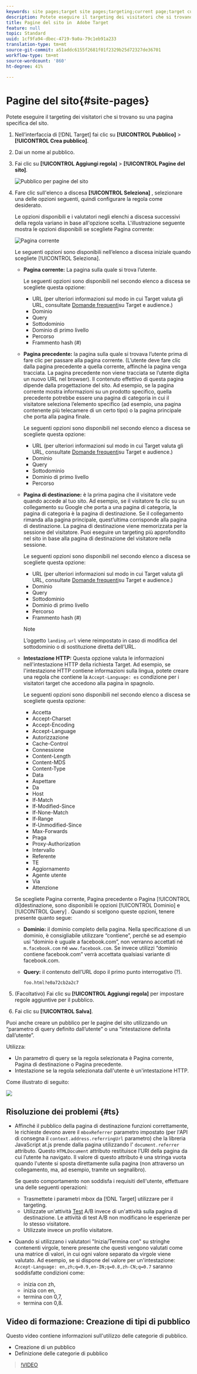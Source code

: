 ```yaml
---
keywords: site pages;target site pages;targeting;current page;target current page;previous page;target previous page;landing page;target landing page;http header
description: Potete eseguire il targeting dei visitatori che si trovano su una pagina specifica del sito.
title: Pagine del sito in  Adobe Target
feature: null
topic: Standard
uuid: 1cf9fa94-dbec-4719-9a0a-79c1eb91a233
translation-type: tm+mt
source-git-commit: a51addc6155f2681f01f2329b25d72327de36701
workflow-type: tm+mt
source-wordcount: '860'
ht-degree: 41%

---
```



# Pagine del sito{#site-pages}

Potete eseguire il targeting dei visitatori che si trovano su una pagina specifica del sito.

1. Nell’interfaccia di [!DNL Target] fai clic su **[!UICONTROL Pubblico]** > **[!UICONTROL Crea pubblico]**.
1. Dai un nome al pubblico.
1. Fai clic su **[!UICONTROL Aggiungi regola]** > **[!UICONTROL Pagine del sito]**.

   ![Pubblico per pagine del sito](assets/target_site_pages.png)

1. Fare clic sull&#39;elenco a discesa **[!UICONTROL Seleziona]** , selezionare una delle opzioni seguenti, quindi configurare la regola come desiderato.

   Le opzioni disponibili e i valutatori negli elenchi a discesa successivi della regola variano in base all&#39;opzione scelta. L&#39;illustrazione seguente mostra le opzioni disponibili se scegliete Pagina corrente:

   ![Pagina corrente](/help/c-target/c-audiences/c-target-rules/assets/current-page.png)

   Le seguenti opzioni sono disponibili nell’elenco a discesa iniziale quando scegliete [!UICONTROL Seleziona].

   * **Pagina corrente:** La pagina sulla quale si trova l’utente.

      Le seguenti opzioni sono disponibili nel secondo elenco a discesa se scegliete questa opzione:

      * URL (per ulteriori informazioni sul modo in cui Target valuta gli URL, consultate [Domande frequenti](/help/c-target/c-troubleshooting-targets-and-audiences/troubleshooting-targets-and-audiences.md)su Target e audience.)
      * Dominio
      * Query
      * Sottodominio
      * Dominio di primo livello
      * Percorso
      * Frammento hash (#)
   * **Pagina precedente:** la pagina sulla quale si trovava l’utente prima di fare clic per passare alla pagina corrente. (L’utente deve fare clic dalla pagina precedente a quella corrente, affinché la pagina venga tracciata. La pagina precedente non viene tracciata se l’utente digita un nuovo URL nel browser). Il contenuto effettivo di questa pagina dipende dalla progettazione del sito. Ad esempio, se la pagina corrente mostra informazioni su un prodotto specifico, quella precedente potrebbe essere una pagina di categoria in cui il visitatore seleziona l’elemento specifico (ad esempio, una pagina contenente più telecamere di un certo tipo) o la pagina principale che porta alla pagina finale.

      Le seguenti opzioni sono disponibili nel secondo elenco a discesa se scegliete questa opzione:

      * URL (per ulteriori informazioni sul modo in cui Target valuta gli URL, consultate [Domande frequenti](/help/c-target/c-troubleshooting-targets-and-audiences/troubleshooting-targets-and-audiences.md)su Target e audience.)
      * Dominio
      * Query
      * Sottodominio
      * Dominio di primo livello
      * Percorso
   * **Pagina di destinazione:** è la prima pagina che il visitatore vede quando accede al tuo sito. Ad esempio, se il visitatore fa clic su un collegamento su Google che porta a una pagina di categoria, la pagina di categoria è la pagina di destinazione. Se il collegamento rimanda alla pagina principale, quest’ultima corrisponde alla pagina di destinazione. La pagina di destinazione viene memorizzata per la sessione del visitatore. Puoi eseguire un targeting più approfondito nel sito in base alla pagina di destinazione del visitatore nella sessione.

      Le seguenti opzioni sono disponibili nel secondo elenco a discesa se scegliete questa opzione:

      * URL (per ulteriori informazioni sul modo in cui Target valuta gli URL, consultate [Domande frequenti](/help/c-target/c-troubleshooting-targets-and-audiences/troubleshooting-targets-and-audiences.md)su Target e audience.)
      * Dominio
      * Query
      * Sottodominio
      * Dominio di primo livello
      * Percorso
      * Frammento hash (#)

      >[!NOTE]
      >
      >L’oggetto `landing.url` viene reimpostato in caso di modifica del sottodominio o di sostituzione diretta dell’URL.

   * **Intestazione HTTP:** Questa opzione valuta le informazioni nell&#39;intestazione HTTP della richiesta Target. Ad esempio, se l&#39;intestazione HTTP contiene informazioni sulla lingua, potete creare una regola che contiene la `Accept-Language: es` condizione per i visitatori target che accedono alla pagina in spagnolo.

      Le seguenti opzioni sono disponibili nel secondo elenco a discesa se scegliete questa opzione:

      * Accetta
      * Accept-Charset
      * Accept-Encoding
      * Accept-Language
      * Autorizzazione
      * Cache-Control
      * Connessione
      * Content-Length
      * Content-MDS
      * Content-Type
      * Data
      * Aspettare
      * Da
      * Host
      * If-Match
      * If-Modified-Since
      * If-None-Match
      * If-Range
      * If-Unmodified-Since
      * Max-Forwards
      * Praga
      * Proxy-Authorization
      * Intervallo
      * Referente
      * TE
      * Aggiornamento
      * Agente utente
      * Via
      * Attenzione

   Se scegliete Pagina corrente, Pagina precedente o Pagina [!UICONTROL di]destinazione, sono disponibili le opzioni [!UICONTROL Dominio] e [!UICONTROL Query] . Quando si scelgono queste opzioni, tenere presente quanto segue:

   * **Dominio:** il dominio completo della pagina. Nella specificazione di un dominio, è consigliabile utilizzare “contiene”, perché se ad esempio usi “dominio è uguale a facebook.com”, non verranno accettati né `m.facebook.com` né `www.facebook.com`. Se invece utilizzi “dominio contiene facebook.com” verrà accettata qualsiasi variante di facebook.com.
   * **Query:** il contenuto dell’URL dopo il primo punto interrogativo (?).

      `foo.html?e0a72cb2a2c7`





1. (Facoltativo) Fai clic su **[!UICONTROL Aggiungi regola]** per impostare regole aggiuntive per il pubblico.
1. Fai clic su **[!UICONTROL Salva]**.

Puoi anche creare un pubblico per le pagine del sito utilizzando un “parametro di query definito dall’utente” o una “intestazione definita dall’utente”.

Utilizza:

* Un parametro di query se la regola selezionata è Pagina corrente, Pagina di destinazione o Pagina precedente.
* Intestazione se la regola selezionata dall&#39;utente è un&#39;intestazione HTTP.

Come illustrato di seguito:

![](assets/site_pages.png)

## Risoluzione dei problemi {#ts}

* Affinché il pubblico della pagina di destinazione funzioni correttamente, le richieste devono avere il `mboxReferrer` parametro impostato (per l&#39;API di consegna il `context.address.referringUrl` parametro) che la libreria JavaScript at.js prende dalla pagina utilizzando l&#39; `document.referrer` attributo. Questo `HTMLDocument` attributo restituisce l’URI della pagina da cui l’utente ha navigato. Il valore di questo attributo è una stringa vuota quando l&#39;utente si sposta direttamente sulla pagina (non attraverso un collegamento, ma, ad esempio, tramite un segnalibro).

   Se questo comportamento non soddisfa i requisiti dell&#39;utente, effettuare una delle seguenti operazioni:

   * Trasmettete i parametri [](/help/c-implementing-target/c-implementing-target-for-client-side-web/t-mbox-download/c-understanding-global-mbox/pass-parameters-to-global-mbox.md) mbox da [!DNL Target] utilizzare per il targeting.
   * Utilizzate un&#39;attività [Test](/help/c-activities/t-test-ab/test-ab.md) A/B invece di un&#39;attività sulla pagina di destinazione. Le attività di test A/B non modificano le esperienze per lo stesso visitatore.
   * Utilizzate invece un profilo [](/help/c-target/c-audiences/c-target-rules/visitor-profile.md) visitatore.

* Quando si utilizzano i valutatori &quot;Inizia/Termina con&quot; su stringhe contenenti virgole, tenere presente che questi vengono valutati come una matrice di valori, in cui ogni valore separato da virgole viene valutato. Ad esempio, se si dispone del valore per un&#39;intestazione: `Accept-Language: en,zh;q=0.9,en-IN;q=0.8,zh-CN;q=0.7` saranno soddisfatte condizioni come:
   * inizia con zh,
   * inizia con en,
   * termina con 0,7,
   * termina con 0,8.

## Video di formazione: Creazione di tipi di pubblico

Questo video contiene informazioni sull&#39;utilizzo delle categorie di pubblico.

* Creazione di un pubblico
* Definizione delle categorie di pubblico

>[!VIDEO](https://video.tv.adobe.com/v/17392)
